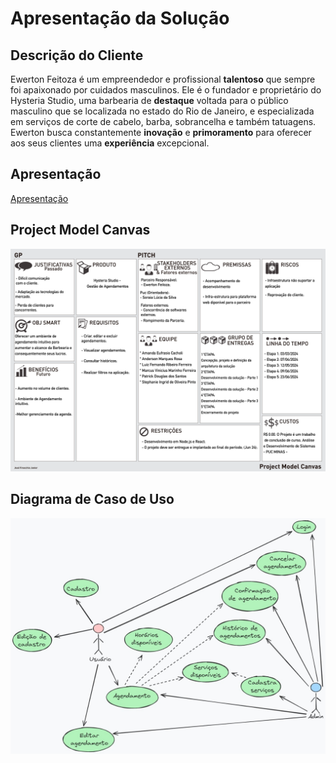 # Apresentação da Solução

## Descrição do Cliente

Ewerton Feitoza é um empreendedor e profissional **talentoso** que sempre foi apaixonado por cuidados masculinos. Ele é o fundador e proprietário do Hysteria Studio, uma barbearia de **destaque** voltada para o público masculino que se localizada no estado do Rio de Janeiro, e especializada em serviços de corte de cabelo, barba, sobrancelha e também tatuagens. Ewerton busca constantemente **inovação** e **primoramento** para oferecer aos seus clientes uma **experiência** excepcional.

## Apresentação

<a href="./pdf/Apresentação%20do%20projeto.pdf"> Apresentação</a>

## Project Model Canvas

![Model Canvas](../documentos/img/projectModelCanvas.png)


## Diagrama de Caso de Uso
![Model Canvas](../documentos/img/casodeuso.jpeg)